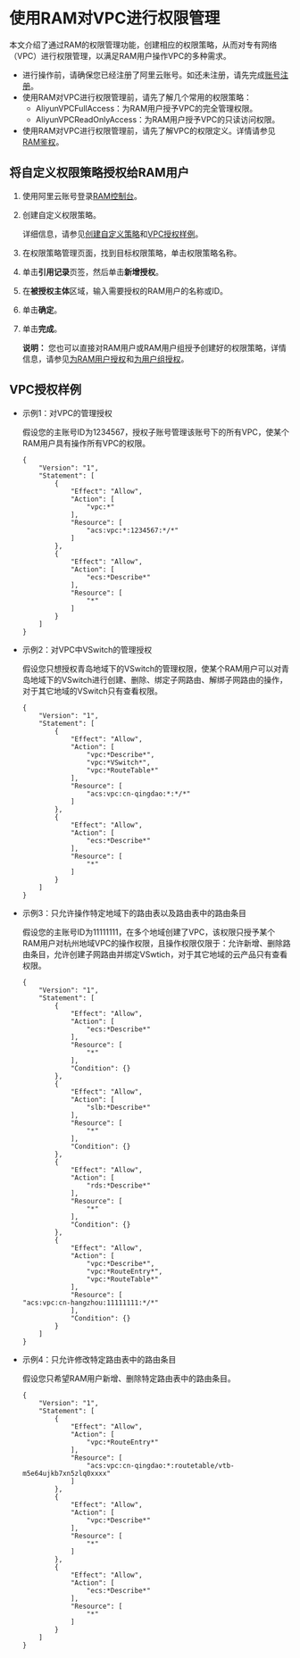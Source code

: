 # 使用RAM对VPC进行权限管理

本文介绍了通过RAM的权限管理功能，创建相应的权限策略，从而对专有网络（VPC）进行权限管理，以满足RAM用户操作VPC的多种需求。

-   进行操作前，请确保您已经注册了阿里云账号。如还未注册，请先完成[账号注册](https://account.alibabacloud.com/register/intl_register.htm)。
-   使用RAM对VPC进行权限管理前，请先了解几个常用的权限策略：
    -   AliyunVPCFullAccess：为RAM用户授予VPC的完全管理权限。
    -   AliyunVPCReadOnlyAccess：为RAM用户授予VPC的只读访问权限。
-   使用RAM对VPC进行权限管理前，请先了解VPC的权限定义。详情请参见[RAM鉴权](/intl.zh-CN/API参考/RAM鉴权.md)。

## 将自定义权限策略授权给RAM用户

1.  使用阿里云账号登录[RAM控制台](https://ram.console.aliyun.com/)。

2.  创建自定义权限策略。

    详细信息，请参见[创建自定义策略](/intl.zh-CN/权限策略管理/自定义策略/创建自定义策略.md)和[VPC授权样例](#section_vgp_w4w_fwd)。

3.  在权限策略管理页面，找到目标权限策略，单击权限策略名称。

4.  单击**引用记录**页签，然后单击**新增授权**。

5.  在**被授权主体**区域，输入需要授权的RAM用户的名称或ID。

6.  单击**确定**。

7.  单击**完成**。

    **说明：** 您也可以直接对RAM用户或RAM用户组授予创建好的权限策略，详情信息，请参见[为RAM用户授权](/intl.zh-CN/用户管理/授权管理/为RAM用户授权.md)和[为用户组授权](/intl.zh-CN/用户组管理/为用户组授权.md)。


## VPC授权样例

-   示例1：对VPC的管理授权

    假设您的主账号ID为1234567，授权子账号管理该账号下的所有VPC，使某个RAM用户具有操作所有VPC的权限。

    ```
    {
        "Version": "1",
        "Statement": [
            {
                "Effect": "Allow",
                "Action": [
                    "vpc:*"
                ],
                "Resource": [
                    "acs:vpc:*:1234567:*/*"
                ]
            },
            {
                "Effect": "Allow",
                "Action": [
                    "ecs:*Describe*"
                ],
                "Resource": [
                    "*"
                ]
            }
        ]
    }
    ```

-   示例2：对VPC中VSwitch的管理授权

    假设您只想授权青岛地域下的VSwitch的管理权限，使某个RAM用户可以对青岛地域下的VSwitch进行创建、删除、绑定子网路由、解绑子网路由的操作，对于其它地域的VSwitch只有查看权限。

    ```
    {
        "Version": "1",
        "Statement": [
            {
                "Effect": "Allow",
                "Action": [
                    "vpc:*Describe*",
                    "vpc:*VSwitch*",
                    "vpc:*RouteTable*"
                ],
                "Resource": [
                    "acs:vpc:cn-qingdao:*:*/*"
                ]
            },
            {
                "Effect": "Allow",
                "Action": [
                    "ecs:*Describe*"
                ],
                "Resource": [
                    "*"
                ]
            }
        ]
    }
    ```

-   示例3：只允许操作特定地域下的路由表以及路由表中的路由条目

    假设您的主账号ID为11111111，在多个地域创建了VPC，该权限只授予某个RAM用户对杭州地域VPC的操作权限，且操作权限仅限于：允许新增、删除路由条目，允许创建子网路由并绑定VSwtich，对于其它地域的云产品只有查看权限。

    ```
    {
        "Version": "1",
        "Statement": [
            {
                "Effect": "Allow",
                "Action": [
                    "ecs:*Describe*"
                ],
                "Resource": [
                    "*"
                ],
                "Condition": {}
            },
            {
                "Effect": "Allow",
                "Action": [
                    "slb:*Describe*"
                ],
                "Resource": [
                    "*"
                ],
                "Condition": {}
            },
            {
                "Effect": "Allow",
                "Action": [
                    "rds:*Describe*"
                ],
                "Resource": [
                    "*"
                ],
                "Condition": {}
            },
            {
                "Effect": "Allow",
                "Action": [
                    "vpc:*Describe*",
                    "vpc:*RouteEntry*",
                    "vpc:*RouteTable*"
                ],
                "Resource": [                
    "acs:vpc:cn-hangzhou:11111111:*/*"
                ],
                "Condition": {}
            }
        ]
    }
    ```

-   示例4：只允许修改特定路由表中的路由条目

    假设您只希望RAM用户新增、删除特定路由表中的路由条目。

    ```
    {
        "Version": "1",
        "Statement": [
            {
                "Effect": "Allow",
                "Action": [
                    "vpc:*RouteEntry*"
                ],
                "Resource": [
                    "acs:vpc:cn-qingdao:*:routetable/vtb-m5e64ujkb7xn5zlq0xxxx"
                ]
            },
            {
                "Effect": "Allow",
                "Action": [
                    "vpc:*Describe*"
                ],
                "Resource": [
                    "*"
                ]
            },
            {
                "Effect": "Allow",
                "Action": [
                    "ecs:*Describe*"
                ],
                "Resource": [
                    "*"
                ]
            }
        ]
    }
    ```


